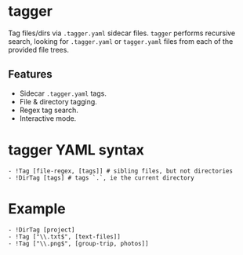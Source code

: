 # tagger

Tag files/dirs via `.tagger.yaml` sidecar files. `tagger` performs recursive search,
looking for `.tagger.yaml` or `tagger.yaml` files from each of the provided file trees.

## Features

- Sidecar `.tagger.yaml` tags.
- File & directory tagging.
- Regex tag search.
- Interactive mode.

# tagger YAML syntax

```
- !Tag [file-regex, [tags]] # sibling files, but not directories
- !DirTag [tags] # tags `.`, ie the current directory
```

# Example

```
- !DirTag [project]
- !Tag ["\\.txt$", [text-files]]
- !Tag ["\\.png$", [group-trip, photos]]
```

